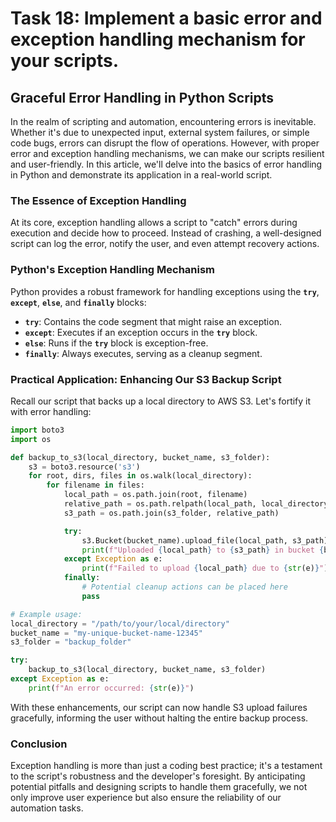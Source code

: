 # Task 18: Implement a basic error and exception handling mechanism for your scripts.

## **Graceful Error Handling in Python Scripts**

In the realm of scripting and automation, encountering errors is inevitable. Whether it's due to unexpected input, external system failures, or simple code bugs, errors can disrupt the flow of operations. However, with proper error and exception handling mechanisms, we can make our scripts resilient and user-friendly. In this article, we'll delve into the basics of error handling in Python and demonstrate its application in a real-world script.

### **The Essence of Exception Handling**

At its core, exception handling allows a script to "catch" errors during execution and decide how to proceed. Instead of crashing, a well-designed script can log the error, notify the user, and even attempt recovery actions.

### **Python's Exception Handling Mechanism**

Python provides a robust framework for handling exceptions using the **`try`**, **`except`**, **`else`**, and **`finally`** blocks:

- **`try`**: Contains the code segment that might raise an exception.
- **`except`**: Executes if an exception occurs in the **`try`** block.
- **`else`**: Runs if the **`try`** block is exception-free.
- **`finally`**: Always executes, serving as a cleanup segment.

### **Practical Application: Enhancing Our S3 Backup Script**

Recall our script that backs up a local directory to AWS S3. Let's fortify it with error handling:

```python
import boto3
import os

def backup_to_s3(local_directory, bucket_name, s3_folder):
    s3 = boto3.resource('s3')
    for root, dirs, files in os.walk(local_directory):
        for filename in files:
            local_path = os.path.join(root, filename)
            relative_path = os.path.relpath(local_path, local_directory)
            s3_path = os.path.join(s3_folder, relative_path)

            try:
                s3.Bucket(bucket_name).upload_file(local_path, s3_path)
                print(f"Uploaded {local_path} to {s3_path} in bucket {bucket_name}")
            except Exception as e:
                print(f"Failed to upload {local_path} due to {str(e)}")
            finally:
                # Potential cleanup actions can be placed here
                pass

# Example usage:
local_directory = "/path/to/your/local/directory"
bucket_name = "my-unique-bucket-name-12345"
s3_folder = "backup_folder"

try:
    backup_to_s3(local_directory, bucket_name, s3_folder)
except Exception as e:
    print(f"An error occurred: {str(e)}")
```

With these enhancements, our script can now handle S3 upload failures gracefully, informing the user without halting the entire backup process.

### **Conclusion**

Exception handling is more than just a coding best practice; it's a testament to the script's robustness and the developer's foresight. By anticipating potential pitfalls and designing scripts to handle them gracefully, we not only improve user experience but also ensure the reliability of our automation tasks.